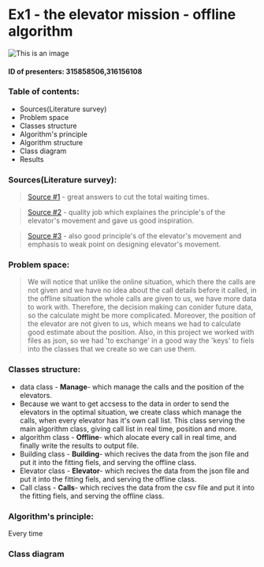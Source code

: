 # Ex1 - the elevator mission - offline algorithm
![This is an image](https://user-images.githubusercontent.com/2201475/54477352-343e9b80-4807-11e9-9ee2-86595d06d702.png)
#### ID of presenters: 315858506,316156108

### Table of contents:
* Sources(Literature survey)
* Problem space
* Classes structure
* Algorithm's principle
* Algorithm structure
* Class diagram
* Results


###  Sources(Literature survey):
>[Source #1](https://softwareengineering.stackexchange.com/questions/331692/what-algorithm-is-used-by-elevators-to-find-the-shortest-path-to-travel-floor-or) - great answers to cut the total waiting times.

>[Source #2](https://www.cs.huji.ac.il/~ai/projects/2014/The_intelevator/files/report.pdf) - 
quality job which explaines the principle's of the elevator's movement and gave us good inspiration.

>[Source #3](https://www.i-programmer.info/programmer-puzzles/203-sharpen-your-coding-skills/4561-sharpen-your-coding-skills-elevator-puzzle.html?start=1) - also good principle's of the elevator's movement and emphasis to weak point on designing elevator's movement.


### Problem space:
>We will notice that unlike the online situation, which there the calls are not given and we have no idea about the call details before it called, in the offline situation the whole calls are given to us, we have more data to work with. Therefore, the decision making can conider future data, so the calculate might be more complicated. Moreover, the position of the elevator are not given to us, which means we had to calculate good estimate about the position. Also, in this project we worked with files as json, so we had 'to exchange' in a good way the 'keys' to fiels into the classes that we create so we can use them.


### Classes structure:
* data class - **Manage**- which manage the calls and the position of the elevators.
* Because we want to get accsess to the data in order to send the elevators in the optimal situation, we create class which manage the calls, when every elevator has it's own call list. This class serving the main algorithm class, giving call list in real time, position and more.
* algorithm class - **Offline**- which alocate every call in real time, and finally write the results to output file.
* Building class - **Building**- which recives the data from the json file and put it into the fitting fiels, and serving the offline class.
* Elevator class - **Elevator**- which recives the data from the json file and put it into the fitting fiels, and serving the offline class.
* Call class - **Calls**- which recives the data from the csv file and put it into the fitting fiels, and serving the offline class.


### Algorithm's principle:
Every time



### Class diagram


